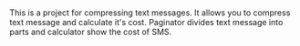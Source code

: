 ###
This is a project for compressing text messages.
It allows you to compress text message and calculate it's cost.
Paginator divides text message into parts and calculator show the cost of SMS.